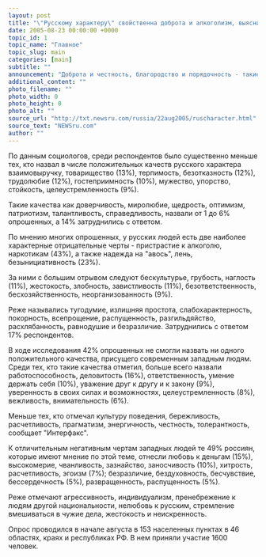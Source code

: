 ```yaml
---
layout: post
title: "\"Русскому характеру\" свойственна доброта и алкоголизм, выяснили социологи"
date: 2005-08-23 00:00:00 +0000
topic_id: 1
topic_name: "Главное"
topic_slug: main
categories: [main]
subtitle: ""
announcement: "Доброта и честность, благородство и порядочность - такие положительные качества свойственны \"русскому характеру\": их чаще всего отмечали большинство российских граждан (41% и 26% соответственно) в ходе исследования, проведенного Всероссийским центром изучения общественного мнения (ВЦИОМ)."
additional_content: ""
photo_filename: ""
photo_width: 0
photo_height: 0
photo_alt: ""
source_url: "http://txt.newsru.com/russia/22aug2005/ruscharacter.html"
source_text: "NEWSru.com"
author: ""
---
```

По данным социологов, среди респондентов было существенно меньше тех, кто назвал в числе положительных качеств русского характера взаимовыручку, товарищество (13%), терпимость, безотказность (12%), трудолюбие (12%), гостеприимность (10%), мужество, упорство, стойкость, целеустремленность (9%).

Такие качества как доверчивость, миролюбие, щедрость, оптимизм, патриотизм, талантливость, справедливость, назвали от 1 до 6% опрошенных, а 14% затруднились с ответом.

По мнению многих опрошенных, у русских людей есть две наиболее характерные отрицательные черты - пристрастие к алкоголю, наркотикам (43%), а также надежда на "авось", лень, безынициативность (23%).

За ними с большим отрывом следуют бескультурье, грубость, наглость (11%), жестокость, злобность, завистливость (11%), безответственность, бесхозяйственность, неорганизованность (9%).

Реже назывались тугодумие, излишняя простота, слабохарактерность, покорность, всепрощение, распущенность, разгильдяйство, расхлябанность, равнодушие и безразличие. Затруднились с ответом 17% респондентов.

В ходе исследования 42% опрошенных не смогли назвать ни одного положительного качества, присущего современным западным людям. Среди тех, кто такие качества отметил, больше всего назвали работоспособность, деловитость (16%), ответственность, умение держать себя (10%), уважение друг к другу и к закону (9%), уверенность в своих силах и возможностях, целеустремленность (8%), вежливость, внимательность (6%).

Меньше тех, кто отмечал культуру поведения, бережливость, расчетливость, прагматизм, энергичность, честность, толерантность, сообщает "Интерфакс".

К отличительным негативным чертам западных людей те 49% россиян, которые имеют мнение по этой теме, отнесли любовь к деньгам (15%), высокомерие, чванливость, зазнайство, заносчивость (10%), хитрость, расчетливость, эгоизм (7%); безразличие, бездуховность, бесчувствие, бессердечность (5%), развращенность, распущенность (5%).

Реже отмечают агрессивность, индивидуализм, пренебрежение к людям другой национальности, нелюбовь к русским, стремление вмешиваться в чужие дела, жестокость и неискренность.

Опрос проводился в начале августа в 153 населенных пунктах в 46 областях, краях и республиках РФ. В нем приняли участие 1600 человек.
